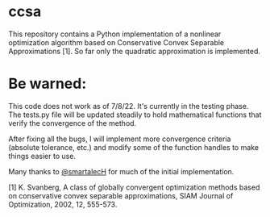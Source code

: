 # ccsa

This repository contains a Python implementation of a nonlinear optimization algorithm based on Conservative Convex Separable Approximations [1]. So far only the quadratic approximation is implemented.

# Be warned: 
This code does not work as of 7/8/22. It's currently in the testing phase. The tests.py file will be updated steadily to hold mathematical functions that verify the convergence of the method. 

After fixing all the bugs, I will implement more convergence criteria (absolute tolerance, etc.) and modify some of the function handles to make things easier to use.

Many thanks to [@smartalecH](https://github.com/smartalecH?tab=overview/) for much of the initial implementation.

[1] K. Svanberg, A class of globally convergent optimization methods based on conservative convex separable approximations, SIAM Journal of Optimization, 2002, 12, 555-573.
